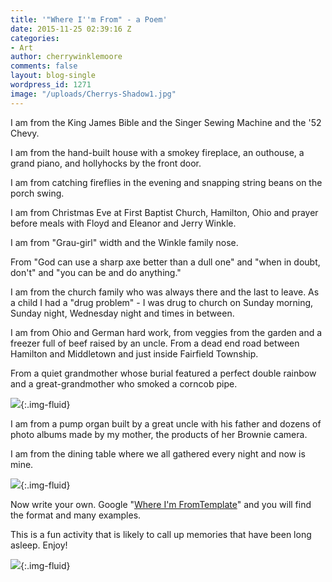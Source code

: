 ```yaml
---
title: '"Where I''m From" - a Poem'
date: 2015-11-25 02:39:16 Z
categories:
- Art
author: cherrywinklemoore
comments: false
layout: blog-single
wordpress_id: 1271
image: "/uploads/Cherrys-Shadow1.jpg"
---
```


I am from the King James Bible and the Singer Sewing Machine and the '52 Chevy.

I am from the hand-built house with a smokey fireplace, an outhouse, a grand piano, and hollyhocks by the front door.

I am from catching fireflies in the evening and snapping string beans on the porch swing.

I am from Christmas Eve at First Baptist Church, Hamilton, Ohio and prayer before meals with Floyd and Eleanor and Jerry Winkle.

I am from "Grau-girl" width and the Winkle family nose.

From "God can use a sharp axe better than a dull one" and "when in doubt, don't" and "you can be and do anything."

I am from the church family who was always there and the last to leave. As a child I had a "drug problem" - I was drug to church on Sunday morning, Sunday night, Wednesday night and times in between.

I am from Ohio and German hard work, from veggies from the garden and a freezer full of beef raised by an uncle. From a dead end road between Hamilton and Middletown and just inside Fairfield Township.

From a quiet grandmother whose burial featured a perfect double rainbow and a great-grandmother who smoked a corncob pipe.

![](/uploads/View-of-house-2.jpg){:.img-fluid}

I am from a pump organ built by a great uncle with his father and dozens of photo albums made by my mother, the products of her Brownie camera.

I am from the dining table where we all gathered every night and now is mine.

![](/uploads/View-of-house-3.jpg){:.img-fluid}

Now write your own. Google "[Where I'm FromTemplate](https://www.google.de/search?q=Where+I%27m+From+Template)" and you will find the format and many examples.

This is a fun activity that is likely to call up memories that have been long asleep. Enjoy!

![](/uploads/Down-the-Road.jpg){:.img-fluid}
